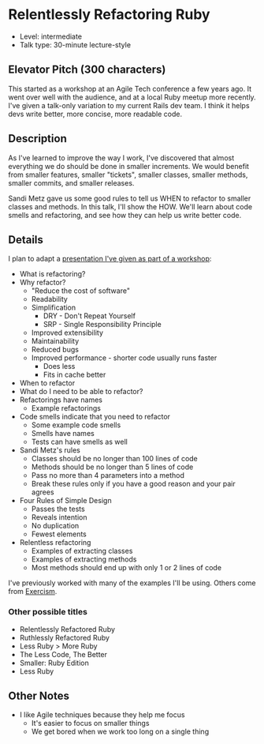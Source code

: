 # Relentlessly Refactoring Ruby

* Level: intermediate
* Talk type: 30-minute lecture-style

## Elevator Pitch (300 characters)

This started as a workshop at an Agile Tech conference a few years ago.
It went over well with the audience, and at a local Ruby meetup more recently.
I've given a talk-only variation to my current Rails dev team.
I think it helps devs write better, more concise, more readable code.

## Description

As I've learned to improve the way I work, I've discovered that
almost everything we do should be done in smaller increments.
We would benefit from smaller features, smaller "tickets", smaller classes,
smaller methods, smaller commits, and smaller releases.

Sandi Metz gave us some good rules to tell us WHEN to refactor to smaller classes and methods.
In this talk, I'll show the HOW.
We'll learn about code smells and refactoring,
and see how they can help us write better code.

## Details

I plan to adapt a [presentation I've given as part of a workshop](https://booch.github.io/presentations/Smaller/slides.html#p1):

* What is refactoring?
* Why refactor?
    * "Reduce the cost of software"
    * Readability
    * Simplification
        * DRY - Don't Repeat Yourself
        * SRP - Single Responsibility Principle
    * Improved extensibility
    * Maintainability
    * Reduced bugs
    * Improved performance - shorter code usually runs faster
        * Does less
        * Fits in cache better
* When to refactor
* What do I need to be able to refactor?
* Refactorings have names
    * Example refactorings
* Code smells indicate that you need to refactor
    * Some example code smells
    * Smells have names
    * Tests can have smells as well
* Sandi Metz's rules
    * Classes should be no longer than 100 lines of code
    * Methods should be no longer than 5 lines of code
    * Pass no more than 4 parameters into a method
    * Break these rules only if you have a good reason and your pair agrees
* Four Rules of Simple Design
    * Passes the tests
    * Reveals intention
    * No duplication
    * Fewest elements
* Relentless refactoring
    * Examples of extracting classes
    * Examples of extracting methods
    * Most methods should end up with only 1 or 2 lines of code

I've previously worked with many of the examples I'll be using.
Others come from [Exercism](https://exercism.org/tracks/ruby/exercises).

### Other possible titles

* Relentlessly Refactored Ruby
* Ruthlessly Refactored Ruby
* Less Ruby > More Ruby
* The Less Code, The Better
* Smaller: Ruby Edition
* Less Ruby

## Other Notes

* I like Agile techniques because they help me focus
    * It's easier to focus on smaller things
    * We get bored when we work too long on a single thing
